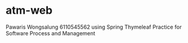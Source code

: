 # atm-web
Pawaris Wongsalung 6110545562
using Spring Thymeleaf
Practice for Software Process and Management
